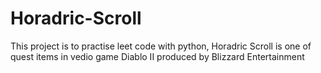 # Horadric-Scroll

This project is to practise leet code with python, Horadric Scroll is one of quest items in vedio game Diablo II produced by Blizzard Entertainment
